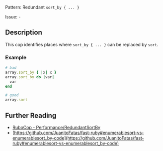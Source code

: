 Pattern: Redundant `sort_by { ... }`

Issue: -

## Description

This cop identifies places where `sort_by { ... }` can be replaced by `sort`.

### Example

```ruby
# bad
array.sort_by { |x| x }
array.sort_by do |var|
  var
end

# good
array.sort
```

## Further Reading

* [RuboCop - Performance/RedundantSortBy](https://rubocop.readthedocs.io/en/latest/cops_performance/#performanceredundantsortby)
* [https://github.com/JuanitoFatas/fast-ruby#enumerablesort-vs-enumerablesort_by-code](https://github.com/JuanitoFatas/fast-ruby#enumerablesort-vs-enumerablesort_by-code)

